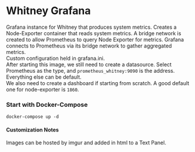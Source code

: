 # Whitney Grafana

Grafana instance for Whitney that produces system metrics. Creates a Node-Exporter container that reads system metrics. A bridge network is created to allow Prometheus to query Node Exporter for metrics. Grafana connects to Prometheus via its bridge network to gather aggregated metrics.
</br>
Custom configuration held in grafana.ini.
</br>
After starting this image, we still need to create a datasource. Select Prometheus as the type, and `prometheus_whitney:9090` is the address. Everything else can be default.
</br>
We also need to create a dashboard if starting from scratch. A good default one for node-exporter is `1860`.

### Start with Docker-Compose

`docker-compose up -d`

#### Customization Notes
Images can be hosted by imgur and added in html to a Text Panel.

